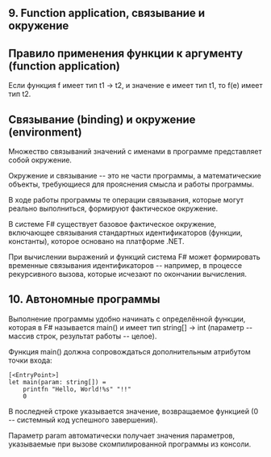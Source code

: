 ## 9. Function application, связывание и окружение

## Правило применения функции к аргументу (function application)

Если функция f имеет тип t1 -> t2, и значение e имеет тип t1, то f(e) имеет тип t2.

## Связывание (binding) и окружение (environment)

Множество связываний значений с именами в программе представляет собой окружение.

Окружение и связывание -- это не части программы, а математические объекты, требующиеся для прояснения смысла и работы программы.

В ходе работы программы те операции связывания, которые могут реально выполниться, формируют фактическое окружение.

В системе F# существует базовое фактическое окружение, включающее связывания стандартных идентификаторов (функции, константы), которое основано на платформе .NET.

При вычислении выражений и функций система F# может формировать временные связывания идентификаторов -- например, в процессе рекурсивного вызова, которые исчезают по окончании вычисления.


## 10. Автономные программы

Выполнение программы удобно начинать с определённой функции, которая в F# называется main() и имеет тип string[] -> int (параметр -- массив строк, результат работы -- целое).

Функция main() должна сопровождаться дополнительным атрибутом точки входа:

```
[<EntryPoint>]
let main(param: string[]) = 
    printfn "Hello, World!%s" "!!"
    0
```

В последней строке указывается значение, возвращаемое функцией (0 -- системный код успешного завершения).

Параметр param автоматически получает значения параметров, указываемые при вызове скомпилированной программы из консоли.
